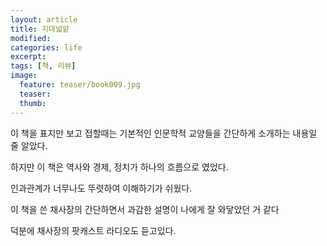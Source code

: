 ```yaml
---
layout: article
title: 지대넓얕
modified:
categories: life
excerpt:
tags: [책, 리뷰]
image:
  feature: teaser/book009.jpg
  teaser:
  thumb:
---
```



이 책을 표지만 보고 접할때는 기본적인 인문학적 교양들을 간단하게 소개하는 내용일 줄 알았다.



하지만 이 책은 역사와 경제, 정치가 하나의 흐름으로 였었다.

인과관계가 너무나도 뚜렷하여 이해하기가 쉬웠다.

이 책을 쓴 채사장의 간단하면서 과감한 설명이 나에게 잘 와닿았던 거 같다



덕분에 채사장의 팟캐스트 라디오도 듣고있다.

